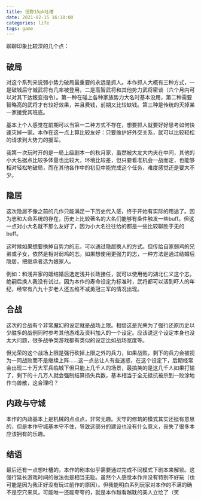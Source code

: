 ```yaml
---
title: 信野15pk吐槽
date: 2021-02-15 16:18:00
categories: life
tags: game
---
```


聊聊印象比较深的几个点：

<!-- more -->

## 破局

对这个系列来说弱小势力破局最重要的永远是抓人。本作抓人大概有三种方式，一是破城后守城武将有几率被登用，二是高智武将和其他势力武将密谈（六个月内可以对其下达叛变指令）。第一种在碰上各种家族势力大名时基本没用，第二种需要智略高的武将才有较好效果，并且费钱，前期又比较缺钱。第三种是传统的灭掉某一家接受其班底。

基本上个人感觉在前期可以当第一二种方式不存在，想要抓人就要好好思考如何快速灭掉一家。本作在这一点上算比较友好：只要维护好外交关系，就可以比较轻松的请求到大势力的援军。

我第一次玩时开的是一局上级剧本一的秋月家，虽然被大友大内夹在中间，其他的小大名据点比较多体量也比较大，环境比较差，但只要看准机会一战而定，也能够相对轻松地破局，而在其他各作中的初见中能完成这个任务，难度感觉还是要大不少。

## 隐居

这次隐居不像之前的几作只能满足一下历史代入感，终于开始有实际的用途了。因为志和大命系统的存在，历史上比较著名的大名们能够有条件触发一些buff。但这一点对小大名就不那么友好了，因为小大名往往给的都是一些比较聊胜于无的buff。

这时候如果想要换掉自势力的志，可以通过隐居换人的方式。但传给自家弱鸡的兄弟或子女，依然是相对弱鸡的志。如果想使用更强力的志，一种方法是通过结婚后隐居，把继承者选为娘家人。

例如：和浅井家的姬结婚后选定浅井长政接任，就可以使用他的湖北仁义这个志。绝嗣后换人我没有试过，因为本作的寿命设定为标准时，武将都可以活到吓人的年纪，经常有八九十岁老人还五维不减勇冠三军的情况出现。

## 合战

这次的合战有个非常魔幻的设定就是战场上限。相信这是光荣为了强行还原历史以少胜多的战例同时参考其他游戏及资料加入的一个设定。应该说这个设定本身也没太大问题，很多战争类游戏都有类似的设定比如战场宽度等。

但光荣的这个战场上限是强行砍掉上限之外的兵力，如果战败，剩下的兵力会被视为一同战败而不是继续上阵……这一点总让人有些迷惑，在这个设定下，后期经常会出现二十万大军兵临城下但只能上几千人的场景，最搞笑的是这几千人如果打输了，剩下的十几万人就会强制结算损失兵数，基本相当于全无抵抗被杀到一败涂地作鸟兽散，这合理吗？

## 内政与守城

本作的内政基本上是机械的点点点，非常无趣。天守的修筑的模式其实还挺有意思的，但是本作守城基本守不住，导致这部分的建设也没有什么意义，丧失了很多本应该拥有的乐趣。

## 结语
最后还有一点想吐槽的，本作的剧本似乎需要通过完成不同模式下剧本来解锁。这强行延长游戏时间的做法也是相当无耻。虽然个人感觉本作并没有特别不好玩（也可能是因为我正好没有玩过前作的原因）。但我能明白系列玩家对本作的不满的确不是空穴来风，可能唯一还能夸夸的，就是本作越看越耽的美人立绘了（笑

